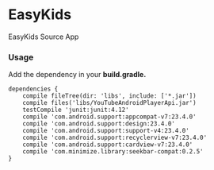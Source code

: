# EasyKids
EasyKids Source App

### Usage
Add the dependency in your **build.gradle.**

``` 
dependencies {
    compile fileTree(dir: 'libs', include: ['*.jar'])
    compile files('libs/YouTubeAndroidPlayerApi.jar')
    testCompile 'junit:junit:4.12'
    compile 'com.android.support:appcompat-v7:23.4.0'
    compile 'com.android.support:design:23.4.0'
    compile 'com.android.support:support-v4:23.4.0'
    compile 'com.android.support:recyclerview-v7:23.4.0'
    compile 'com.android.support:cardview-v7:23.4.0'
    compile 'com.minimize.library:seekbar-compat:0.2.5'
}
```
